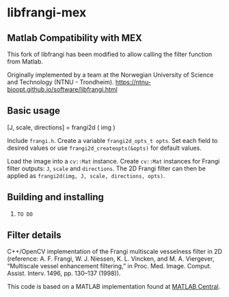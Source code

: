 libfrangi-mex
=============

Matlab Compatibility with MEX
-----------------------------
This fork of libfrangi has been modified to allow calling the filter function from Matlab.

Originally implemented by a team at the Norwegian University of Science and Technology (NTNU - Trondheim).
https://ntnu-bioopt.github.io/software/libfrangi.html

Basic usage
-----------

[J, scale, directions] = frangi2d ( img )

Include `frangi.h`. Create a variable `frangi2d_opts_t opts`. Set each field
to desired values or use `frangi2d_createopts(&opts)` for default values. 

Load the image into a `cv::Mat` instance. Create `cv::Mat` instances
for Frangi filter outputs: `J`, `scale` and `directions`. The 2D Frangi
filter can then be applied as `frangi2d(img, J, scale, directions, opts)`.

Building and installing
-----------------------

1. `TO DO`


Filter details
---------------

C++/OpenCV implementation of the Frangi multiscale vesselness filter in 2D (reference:
A. F. Frangi, W. J. Niessen, K. L. Vincken, and M. A. Viergever, “Multiscale vessel enhancement filtering,”
in Proc. Med. Image. Comput. Assist. Interv. 1496, pp. 130–137 (1998)).

This code is based on a MATLAB implementation found at [MATLAB Central](http://www.mathworks.com/matlabcentral/fileexchange/24409-hessian-based-frangi-vesselness-filter). 
